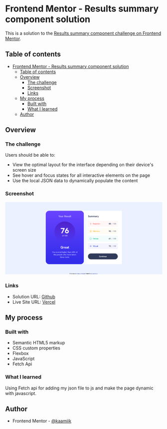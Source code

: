 # Frontend Mentor - Results summary component solution

This is a solution to the [Results summary component challenge on Frontend Mentor](https://www.frontendmentor.io/challenges/results-summary-component-CE_K6s0maV).

## Table of contents

- [Frontend Mentor - Results summary component solution](#frontend-mentor---results-summary-component-solution)
  - [Table of contents](#table-of-contents)
  - [Overview](#overview)
    - [The challenge](#the-challenge)
    - [Screenshot](#screenshot)
    - [Links](#links)
  - [My process](#my-process)
    - [Built with](#built-with)
    - [What I learned](#what-i-learned)
  - [Author](#author)

## Overview

### The challenge

Users should be able to:

- View the optimal layout for the interface depending on their device's screen size
- See hover and focus states for all interactive elements on the page
- Use the local JSON data to dynamically populate the content

### Screenshot

![](./assets/images/screenshot.png)

### Links

- Solution URL: [Github](https://github.com/kaamiik/Result-Summary)
- Live Site URL: [Vercel](https://result-summary-eight-sandy.vercel.app/)

## My process

### Built with

- Semantic HTML5 markup
- CSS custom properties
- Flexbox
- JavaScript
- Fetch Api



### What I learned

Using Fetch api for adding my json file to js and make the page dynamic with javascript.

## Author

- Frontend Mentor - [@kaamiik](https://www.frontendmentor.io/profile/kaamiik)


